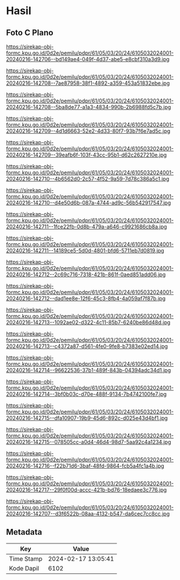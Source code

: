 # Hasil

## Foto C Plano

https://sirekap-obj-formc.kpu.go.id/0d2e/pemilu/pdpr/61/05/03/20/24/6105032024001-20240216-142706--bd149ae4-049f-4d37-abe5-e8cbf310a3d9.jpg

https://sirekap-obj-formc.kpu.go.id/0d2e/pemilu/pdpr/61/05/03/20/24/6105032024001-20240216-142708--7ae87958-38f1-4892-a359-453a51832ebe.jpg

https://sirekap-obj-formc.kpu.go.id/0d2e/pemilu/pdpr/61/05/03/20/24/6105032024001-20240216-142708--5ba8de77-a1a3-4834-990b-2b6988fd5c7b.jpg

https://sirekap-obj-formc.kpu.go.id/0d2e/pemilu/pdpr/61/05/03/20/24/6105032024001-20240216-142709--4d1d6663-52e2-4d33-80f7-93b7f6e7ad5c.jpg

https://sirekap-obj-formc.kpu.go.id/0d2e/pemilu/pdpr/61/05/03/20/24/6105032024001-20240216-142709--39eafb6f-103f-43cc-95b1-d62c2627210e.jpg

https://sirekap-obj-formc.kpu.go.id/0d2e/pemilu/pdpr/61/05/03/20/24/6105032024001-20240216-142710--4b6562d0-2c57-4f52-9a59-7d78c386a5c1.jpg

https://sirekap-obj-formc.kpu.go.id/0d2e/pemilu/pdpr/61/05/03/20/24/6105032024001-20240216-142710--d4e50d6b-087a-4744-ad9c-56b542917547.jpg

https://sirekap-obj-formc.kpu.go.id/0d2e/pemilu/pdpr/61/05/03/20/24/6105032024001-20240216-142711--1fce22fb-0d8b-479a-a646-c9921686cb8a.jpg

https://sirekap-obj-formc.kpu.go.id/0d2e/pemilu/pdpr/61/05/03/20/24/6105032024001-20240216-142711--14189ce5-5d0d-4801-bfd6-5711eb7d0819.jpg

https://sirekap-obj-formc.kpu.go.id/0d2e/pemilu/pdpr/61/05/03/20/24/6105032024001-20240216-142712--2c69c716-7318-421b-861f-0aed851add06.jpg

https://sirekap-obj-formc.kpu.go.id/0d2e/pemilu/pdpr/61/05/03/20/24/6105032024001-20240216-142712--dad1ee8e-12f6-45c3-8fb4-4a059af7f87b.jpg

https://sirekap-obj-formc.kpu.go.id/0d2e/pemilu/pdpr/61/05/03/20/24/6105032024001-20240216-142713--1092ae02-d322-4c11-85b7-6240be86d48d.jpg

https://sirekap-obj-formc.kpu.go.id/0d2e/pemilu/pdpr/61/05/03/20/24/6105032024001-20240216-142713--c4372a87-d561-4fe0-9fe8-b7383e02ed14.jpg

https://sirekap-obj-formc.kpu.go.id/0d2e/pemilu/pdpr/61/05/03/20/24/6105032024001-20240216-142714--96622536-37b1-489f-843b-04394adc34d1.jpg

https://sirekap-obj-formc.kpu.go.id/0d2e/pemilu/pdpr/61/05/03/20/24/6105032024001-20240216-142714--3bf0b03c-d70e-488f-9134-7b4742100fe7.jpg

https://sirekap-obj-formc.kpu.go.id/0d2e/pemilu/pdpr/61/05/03/20/24/6105032024001-20240216-142715--dfa10907-19b9-45d6-892c-d025e43d4bf1.jpg

https://sirekap-obj-formc.kpu.go.id/0d2e/pemilu/pdpr/61/05/03/20/24/6105032024001-20240216-142715--078505cc-a0d4-46d4-98d7-5aa92c4a1234.jpg

https://sirekap-obj-formc.kpu.go.id/0d2e/pemilu/pdpr/61/05/03/20/24/6105032024001-20240216-142716--f22b71d6-3baf-48fd-9864-fcb5a4fc1a4b.jpg

https://sirekap-obj-formc.kpu.go.id/0d2e/pemilu/pdpr/61/05/03/20/24/6105032024001-20240216-142717--29f0f00d-accc-421b-bd76-18edaee3c776.jpg

https://sirekap-obj-formc.kpu.go.id/0d2e/pemilu/pdpr/61/05/03/20/24/6105032024001-20240216-142707--d3f6522b-08aa-4132-b547-da6cec7cc8cc.jpg


## Metadata

| Key        | Value               |
| ---------- | ------------------- |
| Time Stamp | 2024-02-17 13:05:41 |
| Kode Dapil | 6102                |



